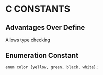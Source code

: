 # C CONSTANTS

## Advantages Over Define
Allows type checking

## Enumeration Constant
`enum color {yellow, green, black, white};`
